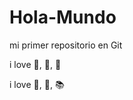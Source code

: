 # Hola-Mundo

mi primer repositorio en Git

i love :icecream:, :pizza:, :dog:

i love :shark:, :stars:, :books:
